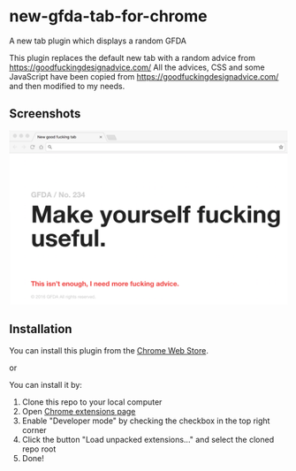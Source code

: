 # new-gfda-tab-for-chrome

A new tab plugin which displays a random GFDA

This plugin replaces the default new tab with a random advice from https://goodfuckingdesignadvice.com/
All the advices, CSS and some JavaScript have been copied from https://goodfuckingdesignadvice.com/ and then modified to my needs.

## Screenshots

<img alt="Screenshot of a new tab" src="./images/screenshot1280x800.png" width="600" />

## Installation

You can install this plugin from the [Chrome Web Store](https://chrome.google.com/webstore/detail/new-gfda-tab/gbgjbabfffljcgcaeggipokmibddbjmg).

or

You can install it by:
1. Clone this repo to your local computer
2. Open [Chrome extensions page](chrome://extensions/)
3. Enable "Developer mode" by checking the checkbox in the top right corner
4. Click the button "Load unpacked extensions..." and select the cloned repo root
5. Done!
